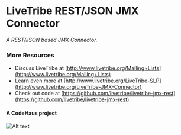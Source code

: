 LiveTribe REST/JSON JMX Connector
=====
<em>A REST/JSON based JMX Connector.</em>

### More Resources ###

*  Discuss LiveTribe at [http://www.livetribe.org/Mailing+Lists](http://www.livetribe.org/Mailing+Lists)
*  Learn even more at [http://www.livetribe.org/LiveTribe-SLP](http://www.livetribe.org/LiveTribe-JMX-Connector)
*  Check out code at [https://github.com/livetribe/livetribe-jmx-rest](https://github.com/livetribe/livetribe-jmx-rest)

#### A CodeHaus project ####
![Alt text](https://github.com/livetribe/livetribe-slp/raw/master/docs/images/codehaus.gif)